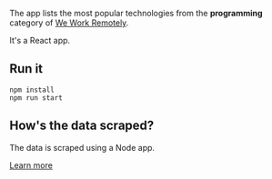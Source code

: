 The app lists the most popular technologies from the **programming** category of [We Work Remotely](https://weworkremotely.com/categories/remote-programming-jobs/).

It's a React app.

## Run it

```
npm install
npm run start
```

## How's the data scraped?

The data is scraped using a Node app.

[Learn more](https://github.com/tom-on-the-internet/scrape-we-work-remotely)

